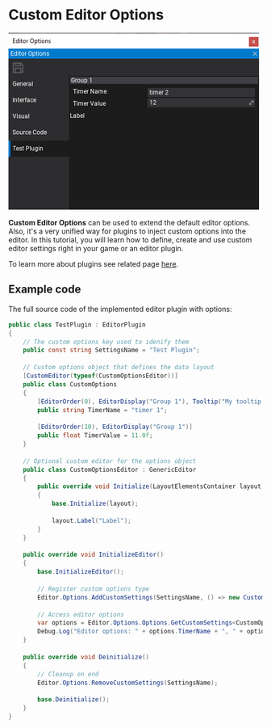 # Custom Editor Options

![Custom Editor Options](media/custom-editor-options.png)

**Custom Editor Options** can be used to extend the default editor options. Also, it's a very unified way for plugins to inject custom options into the editor. In this tutorial, you will learn how to define, create and use custom editor settings right in your game or an editor plugin.

To learn more about plugins see related page [here](../plugins/index.md).

## Example code

The full source code of the implemented editor plugin with options:

```cs
public class TestPlugin : EditorPlugin
{
	// The custom options key used to idenify them
    public const string SettingsName = "Test Plugin";

	// Custom options object that defines the data layout
    [CustomEditor(typeof(CustomOptionsEditor))]
    public class CustomOptions
    {
        [EditorOrder(0), EditorDisplay("Group 1"), Tooltip("My tooltip!")]
        public string TimerName = "timer 1";

        [EditorOrder(10), EditorDisplay("Group 1")]
        public float TimerValue = 11.0f;
    }

    // Optional custom editor for the options object
    public class CustomOptionsEditor : GenericEditor
    {
        public override void Initialize(LayoutElementsContainer layout)
        {
            base.Initialize(layout);

            layout.Label("Label");
        }
    }

    public override void InitializeEditor()
    {
        base.InitializeEditor();

		// Register custom options type
        Editor.Options.AddCustomSettings(SettingsName, () => new CustomOptions());

		// Access editor options
        var options = Editor.Options.Options.GetCustomSettings<CustomOptions>(SettingsName);
        Debug.Log("Editor options: " + options.TimerName + ", " + options.TimerValue);
    }

    public override void Deinitialize()
    {
    	// Cleanup on end
        Editor.Options.RemoveCustomSettings(SettingsName);

        base.Deinitialize();
    }
}
```
